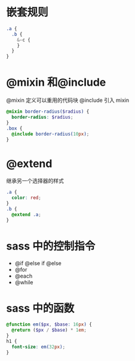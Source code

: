 # 嵌套规则

```scss
.a {
  .b {
    &-c {
    }
  }
}
```

# @mixin 和@include

@mixin 定义可以重用的代码块
@include 引入 mixin

```scss
@mixin border-radius($radius) {
  border-radius: $radius;
}
.box {
  @include border-radius(10px);
}
```

# @extend

继承另一个选择器的样式

```scss
.a {
  color: red;
}
.b {
  @extend .a;
}
```

# sass 中的控制指令

- @if @else if @else
- @for
- @each
- @while

# sass 中的函数

```scss
@function em($px, $base: 16px) {
  @return ($px / $base) * 1em;
}
h1 {
  font-size: em(32px);
}
```
